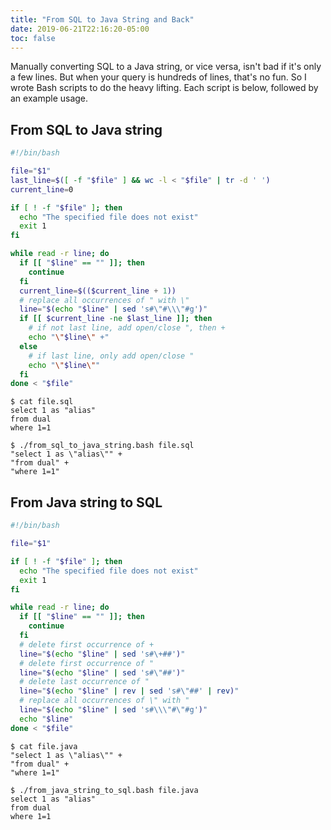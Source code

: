 ```yaml
---
title: "From SQL to Java String and Back"
date: 2019-06-21T22:16:20-05:00
toc: false
---
```


Manually converting SQL to a Java string, or vice versa, isn't bad if it's only a few lines. But when your query is hundreds of lines, that's no fun. So I wrote Bash scripts to do the heavy lifting. Each script is below, followed by an example usage. 

<!--more-->

## From SQL to Java string

```bash
#!/bin/bash

file="$1"
last_line=$([ -f "$file" ] && wc -l < "$file" | tr -d ' ')
current_line=0

if [ ! -f "$file" ]; then
  echo "The specified file does not exist"
  exit 1 
fi 

while read -r line; do
  if [[ "$line" == "" ]]; then
    continue
  fi
  current_line=$(($current_line + 1))
  # replace all occurrences of " with \"
  line="$(echo "$line" | sed 's#\"#\\\"#g')"
  if [[ $current_line -ne $last_line ]]; then 
    # if not last line, add open/close ", then +
    echo "\"$line\" +"
  else
    # if last line, only add open/close "
    echo "\"$line\""
  fi 
done < "$file"
```

```
$ cat file.sql
select 1 as "alias"
from dual
where 1=1

$ ./from_sql_to_java_string.bash file.sql
"select 1 as \"alias\"" +
"from dual" +
"where 1=1"
```

## From Java string to SQL

```bash
#!/bin/bash

file="$1"

if [ ! -f "$file" ]; then
  echo "The specified file does not exist"
  exit 1 
fi 

while read -r line; do
  if [[ "$line" == "" ]]; then
    continue
  fi
  # delete first occurrence of +
  line="$(echo "$line" | sed 's#\+##')"
  # delete first occurrence of "
  line="$(echo "$line" | sed 's#\"##')"
  # delete last occurrence of "
  line="$(echo "$line" | rev | sed 's#\"##' | rev)"
  # replace all occurrences of \" with "
  line="$(echo "$line" | sed 's#\\\"#\"#g')"
  echo "$line" 
done < "$file" 
```

```
$ cat file.java
"select 1 as \"alias\"" +
"from dual" +
"where 1=1"

$ ./from_java_string_to_sql.bash file.java
select 1 as "alias"
from dual
where 1=1
```
